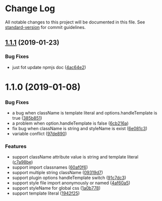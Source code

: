 # Change Log

All notable changes to this project will be documented in this file. See [standard-version](https://github.com/conventional-changelog/standard-version) for commit guidelines.

<a name="1.1.1"></a>
## [1.1.1](https://github.com/dancon/babel-plugin-react-css-modules/compare/v1.1.0...v1.1.1) (2019-01-23)


### Bug Fixes

* just fot update npmjs doc ([4ac64e2](https://github.com/dancon/babel-plugin-react-css-modules/commit/4ac64e2))



<a name="1.1.0"></a>
# 1.1.0 (2019-01-08)


### Bug Fixes

* a bug when className is template literal and options.handleTemplate is true ([385b851](https://github.com/dancon/babel-plugin-react-css-modules/commit/385b851))
* a problem when option.handleTemplate is false ([6cb216a](https://github.com/dancon/babel-plugin-react-css-modules/commit/6cb216a))
* fix bug when className is string and styleName is exist ([6e081c3](https://github.com/dancon/babel-plugin-react-css-modules/commit/6e081c3))
* variable conflict ([97de890](https://github.com/dancon/babel-plugin-react-css-modules/commit/97de890))


### Features

* support className attribute value is string and template literal ([c7a98be](https://github.com/dancon/babel-plugin-react-css-modules/commit/c7a98be))
* support import classnames ([60af0f6](https://github.com/dancon/babel-plugin-react-css-modules/commit/60af0f6))
* support multiple string className ([09319d7](https://github.com/dancon/babel-plugin-react-css-modules/commit/09319d7))
* support plugin options handleTemplate switch ([91c7dc3](https://github.com/dancon/babel-plugin-react-css-modules/commit/91c7dc3))
* support style file import anonymously or named ([4af60a5](https://github.com/dancon/babel-plugin-react-css-modules/commit/4af60a5))
* support styleName for global css ([1a0b778](https://github.com/dancon/babel-plugin-react-css-modules/commit/1a0b778))
* support template literal ([1942f25](https://github.com/dancon/babel-plugin-react-css-modules/commit/1942f25))

